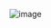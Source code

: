 ![image](https://github.com/friendlyantz/puzzles-and-challanges/assets/70934030/249b35e4-9da9-40f9-af65-77c379fd45e2)
